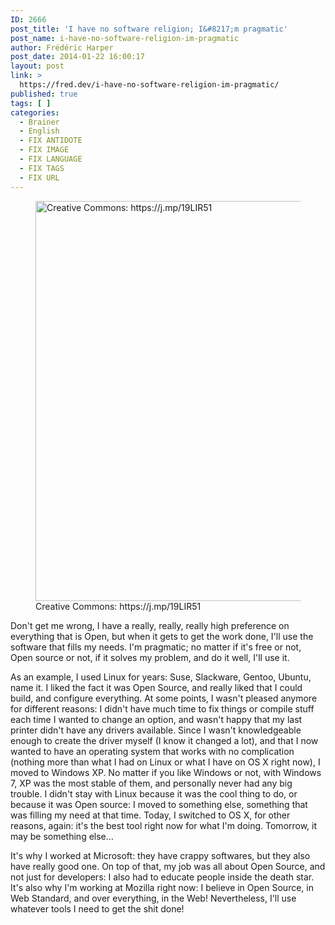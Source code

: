 ```yaml
---
ID: 2666
post_title: 'I have no software religion; I&#8217;m pragmatic'
post_name: i-have-no-software-religion-im-pragmatic
author: Frédéric Harper
post_date: 2014-01-22 16:00:17
layout: post
link: >
  https://fred.dev/i-have-no-software-religion-im-pragmatic/
published: true
tags: [ ]
categories:
  - Brainer
  - English
  - FIX ANTIDOTE
  - FIX IMAGE
  - FIX LANGUAGE
  - FIX TAGS
  - FIX URL
---
```

<figure><img alt="Creative Commons: https://j.mp/19LIR51" src="http://fred.dev/wp-content/uploads/2014/01/open.jpg" width="542" height="640" /><figcaption> Creative Commons: https://j.mp/19LIR51</figcaption></figure>
Don't get me wrong, I have a really, really, really high preference on everything that is Open, but when it gets to get the work done, I'll use the software that fills my needs. I'm pragmatic; no matter if it's free or not, Open source or not, if it solves my problem, and do it well, I'll use it.

As an example, I used Linux for years: Suse, Slackware, Gentoo, Ubuntu, name it. I liked the fact it was Open Source, and really liked that I could build, and configure everything. At some points, I wasn't pleased anymore for different reasons: I didn't have much time to fix things or compile stuff each time I wanted to change an option, and wasn't happy that my last printer didn't have any drivers available. Since I wasn't knowledgeable enough to create the driver myself (I know it changed a lot), and that I now wanted to have an operating system that works with no complication (nothing more than what I had on Linux or what I have on OS X right now), I moved to Windows XP. No matter if you like Windows or not, with Windows 7, XP was the most stable of them, and personally never had any big trouble. I didn't stay with Linux because it was the cool thing to do, or because it was Open source: I moved to something else, something that was filling my need at that time. Today, I switched to OS X, for other reasons, again: it's the best tool right now for what I'm doing. Tomorrow, it may be something else...

It's why I worked at Microsoft: they have crappy softwares, but they also have really good one. On top of that, my job was all about Open Source, and not just for developers: I also had to educate people inside the death star. It's also why I'm working at Mozilla right now: I believe in Open Source, in Web Standard, and over everything, in the Web! Nevertheless, I'll use whatever tools I need to get the shit done!